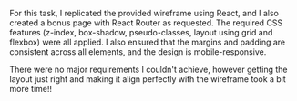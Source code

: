 For this task, I replicated the provided wireframe using React, and I also created a bonus page with React Router as requested. The required CSS features (z-index, box-shadow, pseudo-classes, layout using grid and flexbox) were all applied. I also ensured that the margins and padding are consistent across all elements, and the design is mobile-responsive.

There were no major requirements I couldn't achieve, however getting the layout just right and making it align perfectly with the wireframe took a bit more time!!

